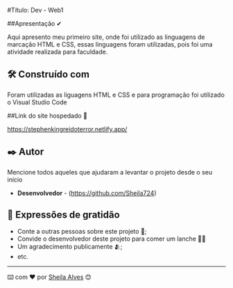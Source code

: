 #Título: Dev - Web1

##Apresentação ✔

Aqui apresento meu primeiro site, onde foi utilizado as linguagens de marcação HTML e CSS, essas linguagens foram utilizadas, pois foi uma atividade realizada para faculdade.

## 🛠️ Construído com

Foram utilizadas as liguagens HTML e CSS e para programação foi utilizado o Visual Studio Code

##Link do site hospedado 📁

https://stephenkingreidoterror.netlify.app/

## ✒️ Autor

Mencione todos aqueles que ajudaram a levantar o projeto desde o seu início

* **Desenvolvedor** - (https://github.com/Sheila724)

## 🎁 Expressões de gratidão

* Conte a outras pessoas sobre este projeto 📢;
* Convide o desenvolvedor deste projeto para comer um lanche 🍔🍟
* Um agradecimento publicamente 🫂;
* etc.


---
⌨️ com ❤️ por [Sheila Alves](https://github.com/Sheila724) 😊
